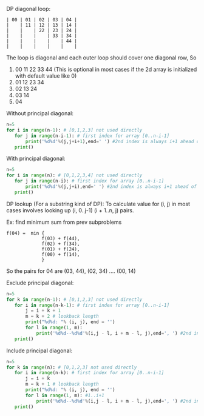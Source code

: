 DP diagonal loop:
```
| 00 | 01 | 02 | 03 | 04 |
|    | 11 | 12 | 13 | 14 |
|    |    | 22 | 23 | 24 |
|    |    |    | 33 | 34 |
|    |    |    |    | 44 |
|    |    |    |    |    |
```
The loop is diagonal and each outer loop should cover one diagonal row, So

1. 00 11 22 33 44 (This is optional in most cases if the 2d array is initialized with default value like 0)
2. 01 12 23 34
3. 02 13 24
4. 03 14
5. 04

Without principal diagonal:

```python
n=5
for i in range(n-1): # [0,1,2,3] not used directly
   for j in range(n-i-1): # first index for array [0..n-i-1]
   	   print('%d%d'%(j,j+i+1),end=' ') #2nd index is always i+1 ahead of j. Ex: for i=1 case, the 2nd indexer is 2 ahead of first indexer.
   print()        
```

With principal diagonal:

```python
n=5
for i in range(n): # [0,1,2,3,4] not used directly
   for j in range(n-i): # first index for array [0..n-i-1]
   	   print('%d%d'%(j,j+i),end=' ') #2nd index is always i+1 ahead of j. Ex: for i=1 case, the 2nd indexer is 2 ahead of first indexer.
   print()        
```

DP lookup (For a substring kind of DP):
To calculate value for (i, j) in most cases involves looking up (i, 0..j-1) (i + 1..n, j) pairs.

Ex: find minimum sum from prev subproblems

    f(04) =  min {
                 f(03) + f(44),
                 f(02) + f(34),
                 f(01) + f(24),
                 f(00) + f(14),
                 }
So the pairs for 04 are (03, 44), (02, 34) .... (00, 14)


Exclude principal diagonal:
```python
n=5
for k in range(n-1): # [0,1,2,3] not used directly
   for i in range(n-k-1): # first index for array [0..n-i-1]
       j = i + k + 1
       m = k + 2 # lookback length
       print("%d%d: "% (i, j), end = '')
       for l in range(1, m):
           print('%d%d--%d%d'%(i,j - l, i + m - l, j),end=', ') #2nd index is always i+1 ahead of j. Ex: for i=1 case, the 2nd indexer is 2 ahead of first indexer.
   print()        
```

Include principal diagonal:
```python
n=5
for k in range(n): # [0,1,2,3] not used directly
   for i in range(n-k): # first index for array [0..n-i-1]
       j = i + k 
       m = k + 1 # lookback length
       print("%d%d: "% (i, j), end = '')
       for l in range(1, m): #1..i+1
           print('%d%d--%d%d'%(i,j - l, i + m - l, j),end=', ') #2nd index is always i+1 ahead of j. Ex: for i=1 case, the 2nd indexer is 2 ahead of first indexer.
   print()        
```
